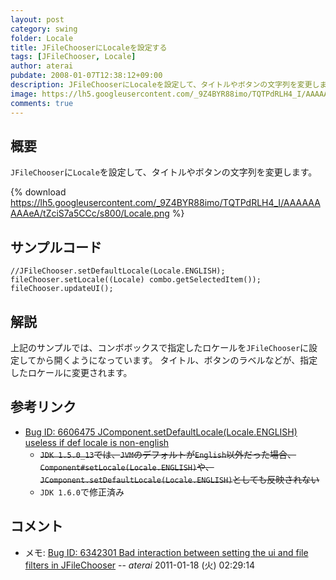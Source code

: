 ```yaml
---
layout: post
category: swing
folder: Locale
title: JFileChooserにLocaleを設定する
tags: [JFileChooser, Locale]
author: aterai
pubdate: 2008-01-07T12:38:12+09:00
description: JFileChooserにLocaleを設定して、タイトルやボタンの文字列を変更します。
image: https://lh5.googleusercontent.com/_9Z4BYR88imo/TQTPdRLH4_I/AAAAAAAAAeA/tZciS7a5CCc/s800/Locale.png
comments: true
---
```

## 概要
`JFileChooser`に`Locale`を設定して、タイトルやボタンの文字列を変更します。

{% download https://lh5.googleusercontent.com/_9Z4BYR88imo/TQTPdRLH4_I/AAAAAAAAAeA/tZciS7a5CCc/s800/Locale.png %}

## サンプルコード
<pre class="prettyprint"><code>//JFileChooser.setDefaultLocale(Locale.ENGLISH);
fileChooser.setLocale((Locale) combo.getSelectedItem());
fileChooser.updateUI();
</code></pre>

## 解説
上記のサンプルでは、コンボボックスで指定したロケールを`JFileChooser`に設定してから開くようになっています。
タイトル、ボタンのラベルなどが、指定したロケールに変更されます。

## 参考リンク
- [Bug ID: 6606475 JComponent.setDefaultLocale(Locale.ENGLISH) useless if def locale is non-english](http://bugs.java.com/bugdatabase/view_bug.do?bug_id=6606475)
    - ~~`JDK 1.5.0_13`では、`JVM`のデフォルトが`English`以外だった場合、`Component#setLocale(Locale.ENGLISH)`や、`JComponent.setDefaultLocale(Locale.ENGLISH)`としても反映されない~~
    - `JDK 1.6.0`で修正済み

<!-- dummy comment line for breaking list -->

## コメント
- メモ: [Bug ID: 6342301 Bad interaction between setting the ui and file filters in JFileChooser](http://bugs.java.com/bugdatabase/view_bug.do?bug_id=6342301) -- *aterai* 2011-01-18 (火) 02:29:14

<!-- dummy comment line for breaking list -->
